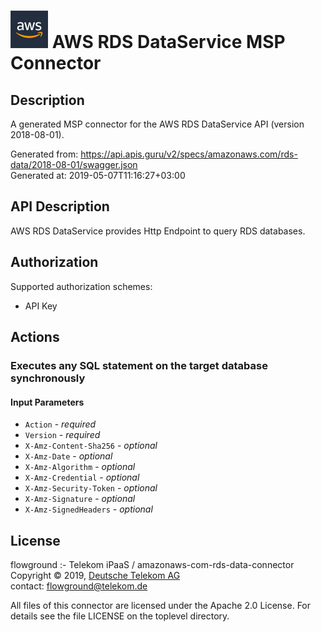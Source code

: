 # ![LOGO](logo.png) AWS RDS DataService MSP Connector

## Description

A generated MSP connector for the AWS RDS DataService API (version 2018-08-01).

Generated from: https://api.apis.guru/v2/specs/amazonaws.com/rds-data/2018-08-01/swagger.json<br/>
Generated at: 2019-05-07T11:16:27+03:00

## API Description

AWS RDS DataService provides Http Endpoint to query RDS databases.

## Authorization

Supported authorization schemes:
- API Key
## Actions

### Executes any SQL statement on the target database synchronously

#### Input Parameters
* `Action` - _required_
* `Version` - _required_
* `X-Amz-Content-Sha256` - _optional_
* `X-Amz-Date` - _optional_
* `X-Amz-Algorithm` - _optional_
* `X-Amz-Credential` - _optional_
* `X-Amz-Security-Token` - _optional_
* `X-Amz-Signature` - _optional_
* `X-Amz-SignedHeaders` - _optional_

## License

flowground :- Telekom iPaaS / amazonaws-com-rds-data-connector<br/>
Copyright © 2019, [Deutsche Telekom AG](https://www.telekom.de)<br/>
contact: flowground@telekom.de

All files of this connector are licensed under the Apache 2.0 License. For details
see the file LICENSE on the toplevel directory.
